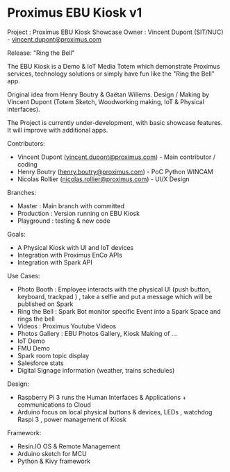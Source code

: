 # Proximus EBU Kiosk v1

Project : Proximus EBU Kiosk Showcase
Owner : Vincent Dupont (SIT/NUC) - vincent.dupont@proximus.com

Release: "Ring the Bell"

The EBU Kiosk is a Demo & IoT Media Totem which demonstrate Proximus services, technology solutions or simply have fun like the "Ring the Bell" app.

Original idea from Henry Boutry & Gaëtan Willems.
Design / Making by Vincent Dupont (Totem Sketch, Woodworking making, IoT & Physical interfaces).

The Project is currently under-development, with basic showcase features.  It will improve with additional apps.


Contributors:
  - Vincent Dupont (vincent.dupont@proximus.com) - Main contributor / coding
  - Henry Boutry (henry.boutry@proximus.com) - PoC Python WINCAM
  - Nicolas Rollier (nicolas.rollier@proximus.com) - UI/X Design

Branches:
  - Master : Main branch with committed
  - Production : Version running on EBU Kiosk
  - Playground : testing & new code

Goals:
 - A Physical Kiosk with UI and IoT devices
 - Integration with Proximus EnCo APIs
 - Integration with Spark API

Use Cases:
 - Photo Booth : Employee interacts with the physical UI (push button, keyboard, trackpad ) , take a selfie and put a message which will be published on Spark
 - Ring the Bell : Spark Bot monitor specific Event into a Spark Space and rings the bell
 - Videos : Proximus Youtube Videos
 - Photos Gallery : EBU Photos Gallery, Kiosk Making of ...
 - IoT Demo
 - FMU Demo
 - Spark room topic display
 - Salesforce stats
 - Digital Signage information (weather, trains schedules)

 Design:
 - Raspberry Pi 3 runs the Human Interfaces & Applications + communications to Cloud
 - Arduino focus on local physical buttons & devices, LEDs , watchdog Raspi 3 , power management of Kiosk


 Framework:
 - Resin.IO OS & Remote Management
 - Arduino sketch for MCU
 - Python & Kivy framework
